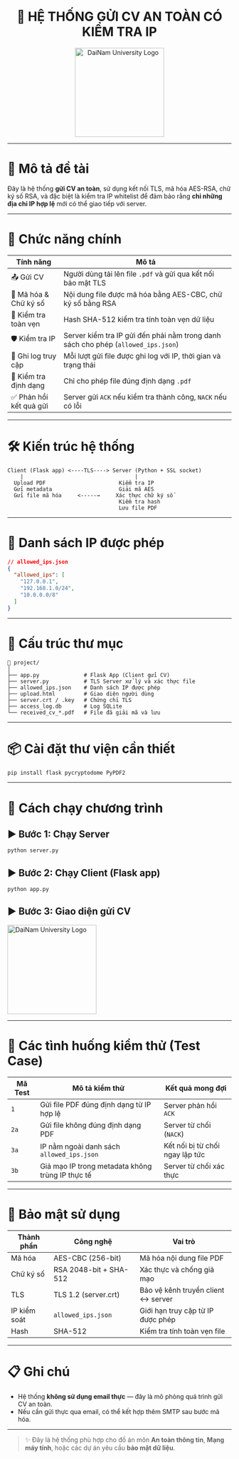 
<h1 align="center">📄 HỆ THỐNG GỬI CV AN TOÀN CÓ KIỂM TRA IP</h1>

<div align="center">
  <p align="center">
    <img src="logoDaiNam.png" alt="DaiNam University Logo" width="200"/>
  </p>
</div>

---

# 🔐 Mô tả đề tài

Đây là hệ thống **gửi CV an toàn**, sử dụng kết nối TLS, mã hóa AES-RSA, chữ ký số RSA, và đặc biệt là kiểm tra IP whitelist để đảm bảo rằng **chỉ những địa chỉ IP hợp lệ** mới có thể giao tiếp với server.

---

# 🧠 Chức năng chính

| Tính năng                          | Mô tả                                                                 |
|-----------------------------------|------------------------------------------------------------------------|
| 📤 Gửi CV                          | Người dùng tải lên file `.pdf` và gửi qua kết nối bảo mật TLS         |
| 🔐 Mã hóa & Chữ ký số             | Nội dung file được mã hóa bằng AES-CBC, chữ ký số bằng RSA            |
| 🔏 Kiểm tra toàn vẹn               | Hash SHA-512 kiểm tra tính toàn vẹn dữ liệu                           |
| 🛡️ Kiểm tra IP                    | Server kiểm tra IP gửi đến phải nằm trong danh sách cho phép (`allowed_ips.json`) |
| 🧾 Ghi log truy cập                | Mỗi lượt gửi file được ghi log với IP, thời gian và trạng thái       |
| 📄 Kiểm tra định dạng              | Chỉ cho phép file đúng định dạng `.pdf`                              |
| ✅ Phản hồi kết quả gửi            | Server gửi `ACK` nếu kiểm tra thành công, `NACK` nếu có lỗi           |

---

# 🛠️ Kiến trúc hệ thống

```
Client (Flask app) <----TLS----> Server (Python + SSL socket)
    |                                   |
  Upload PDF                       Kiểm tra IP
  Gửi metadata                     Giải mã AES
  Gửi file mã hóa     <-----→     Xác thực chữ ký số
                                   Kiểm tra hash
                                   Lưu file PDF
```

---

# 🧪 Danh sách IP được phép

```json
// allowed_ips.json
{
  "allowed_ips": [
    "127.0.0.1",
    "192.168.1.0/24",
    "10.0.0.0/8"
  ]
}
```

---

# 🧾 Cấu trúc thư mục

```
📁 project/
│
├── app.py              # Flask App (Client gửi CV)
├── server.py           # TLS Server xử lý và xác thực file
├── allowed_ips.json    # Danh sách IP được phép
├── upload.html         # Giao diện người dùng
├── server.crt / .key   # Chứng chỉ TLS
├── access_log.db       # Log SQLite
└── received_cv_*.pdf   # File đã giải mã và lưu
```

---

# 📦 Cài đặt thư viện cần thiết

```bash
pip install flask pycryptodome PyPDF2
```

---

# 🚀 Cách chạy chương trình

## ▶️ Bước 1: Chạy Server

```bash
python server.py
```

## ▶️ Bước 2: Chạy Client (Flask app)

```bash
python app.py
```

## ▶️ Bước 3: Giao diện gửi CV

<img src="logoDaiNam.png" alt="DaiNam University Logo" width="200"/>

---

# 🧪 Các tình huống kiểm thử (Test Case)

| Mã Test | Mô tả kiểm thử                                      | Kết quả mong đợi                |
|---------|------------------------------------------------------|----------------------------------|
| `1`     | Gửi file PDF đúng định dạng từ IP hợp lệ            | Server phản hồi `ACK`           |
| `2a`    | Gửi file không đúng định dạng PDF                   | Server từ chối (`NACK`)         |
| `3a`    | IP nằm ngoài danh sách `allowed_ips.json`           | Kết nối bị từ chối ngay lập tức |
| `3b`    | Giả mạo IP trong metadata không trùng IP thực tế   | Server từ chối xác thực         |

---

# 🔐 Bảo mật sử dụng

| Thành phần       | Công nghệ                | Vai trò                              |
|------------------|--------------------------|---------------------------------------|
| Mã hóa           | AES-CBC (256-bit)        | Mã hóa nội dung file PDF              |
| Chữ ký số        | RSA 2048-bit + SHA-512   | Xác thực và chống giả mạo             |
| TLS              | TLS 1.2 (server.crt)     | Bảo vệ kênh truyền client ↔ server    |
| IP kiểm soát     | `allowed_ips.json`       | Giới hạn truy cập từ IP được phép     |
| Hash             | SHA-512                  | Kiểm tra tính toàn vẹn file           |

---

# 📋 Ghi chú

- Hệ thống **không sử dụng email thực** — đây là mô phỏng quá trình gửi CV an toàn.
- Nếu cần gửi thực qua email, có thể kết hợp thêm SMTP sau bước mã hóa.

---

> ✨ Đây là hệ thống phù hợp cho đồ án môn **An toàn thông tin**, **Mạng máy tính**, hoặc các dự án yêu cầu **bảo mật dữ liệu**.
